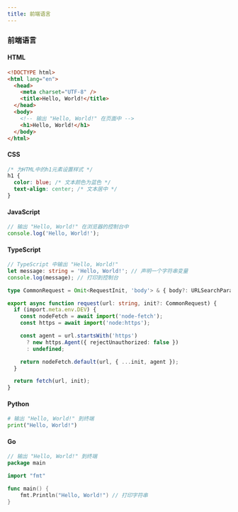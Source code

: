 ```yaml
---
title: 前端语言
---
```


### **前端语言**

#### **HTML**

```html
<!DOCTYPE html>
<html lang="en">
  <head>
    <meta charset="UTF-8" />
    <title>Hello, World!</title>
  </head>
  <body>
    <!-- 输出 "Hello, World!" 在页面中 -->
    <h1>Hello, World!</h1>
  </body>
</html>
```

#### **CSS**

```css
/* 为HTML中的h1元素设置样式 */
h1 {
  color: blue; /* 文本颜色为蓝色 */
  text-align: center; /* 文本居中 */
}
```

#### **JavaScript**

```javascript
// 输出 "Hello, World!" 在浏览器的控制台中
console.log('Hello, World!');
```

#### **TypeScript**

```typescript
// TypeScript 中输出 "Hello, World!"
let message: string = 'Hello, World!'; // 声明一个字符串变量
console.log(message); // 打印到控制台
```

```ts
type CommonRequest = Omit<RequestInit, 'body'> & { body?: URLSearchParams };

export async function request(url: string, init?: CommonRequest) {
  if (import.meta.env.DEV) {
    const nodeFetch = await import('node-fetch');
    const https = await import('node:https');

    const agent = url.startsWith('https')
      ? new https.Agent({ rejectUnauthorized: false })
      : undefined;

    return nodeFetch.default(url, { ...init, agent });
  }

  return fetch(url, init);
}
```

#### **Python**

```python
# 输出 "Hello, World!" 到终端
print("Hello, World!")
```

#### **Go**

```go
// 输出 "Hello, World!" 到终端
package main

import "fmt"

func main() {
    fmt.Println("Hello, World!") // 打印字符串
}
```
